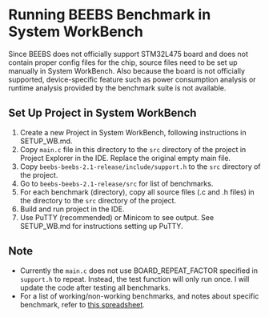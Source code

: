 # Running BEEBS Benchmark in System WorkBench
Since BEEBS does not officially support STM32L475 board and does not contain proper config files for the chip, source files need to be set up manually in System WorkBench. Also because the board is not officially supported, device-specific feature such as power consumption analysis or runtime analysis provided by the benchmark suite is not available. 

## Set Up Project in System WorkBench
1. Create a new Project in System WorkBench, following instructions in SETUP_WB.md. 
2. Copy `main.c` file in this directory to the `src` directory of the project in Project Explorer in the IDE. Replace the original empty main file. 
3. Copy `beebs-beebs-2.1-release/include/support.h` to the `src` directory of the project. 
4. Go to `beebs-beebs-2.1-release/src` for list of benchmarks. 
5. For each benchmark (directory), copy all source files (.c and .h files) in the directory to the `src` directory of the project. 
6. Build and run project in the IDE. 
7. Use PuTTY (recommended) or Minicom to see output. See SETUP_WB.md for instructions setting up PuTTY. 

## Note
- Currently the `main.c` does not use BOARD_REPEAT_FACTOR specified in `support.h` to repeat. Instead, the test function will only run once. I will update the code after testing all benchmarks. 
- For a list of working/non-working benchmarks, and notes about specific benchmark, refer to [this spreadsheet](https://docs.google.com/spreadsheets/d/15c2JM6Q1yJSqSGq_XRsO7eL2-ZqH3UdCgnzPgrwJWr0/edit?usp=sharing). 